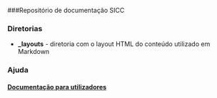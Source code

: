 ###Repositório de documentação SICC

### Diretorias

* **_layouts** - diretoria com o layout HTML do conteúdo utilizado em Markdown

### Ajuda

#### [Documentação para utilizadores](https://spmssicc.github.io/pages)
